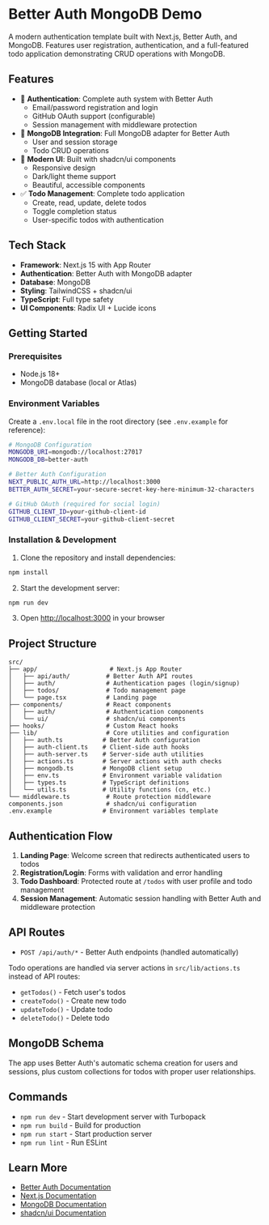 # Better Auth MongoDB Demo

A modern authentication template built with Next.js, Better Auth, and MongoDB. Features user registration, authentication, and a full-featured todo application demonstrating CRUD operations with MongoDB.

## Features

- 🔐 **Authentication**: Complete auth system with Better Auth
  - Email/password registration and login
  - GitHub OAuth support (configurable)
  - Session management with middleware protection
- 🍃 **MongoDB Integration**: Full MongoDB adapter for Better Auth
  - User and session storage
  - Todo CRUD operations
- 🎨 **Modern UI**: Built with shadcn/ui components
  - Responsive design
  - Dark/light theme support
  - Beautiful, accessible components
- ✅ **Todo Management**: Complete todo application
  - Create, read, update, delete todos
  - Toggle completion status
  - User-specific todos with authentication

## Tech Stack

- **Framework**: Next.js 15 with App Router
- **Authentication**: Better Auth with MongoDB adapter
- **Database**: MongoDB
- **Styling**: TailwindCSS + shadcn/ui
- **TypeScript**: Full type safety
- **UI Components**: Radix UI + Lucide icons

## Getting Started

### Prerequisites

- Node.js 18+ 
- MongoDB database (local or Atlas)

### Environment Variables

Create a `.env.local` file in the root directory (see `.env.example` for reference):

```bash
# MongoDB Configuration
MONGODB_URI=mongodb://localhost:27017
MONGODB_DB=better-auth

# Better Auth Configuration
NEXT_PUBLIC_AUTH_URL=http://localhost:3000
BETTER_AUTH_SECRET=your-secure-secret-key-here-minimum-32-characters

# GitHub OAuth (required for social login)
GITHUB_CLIENT_ID=your-github-client-id
GITHUB_CLIENT_SECRET=your-github-client-secret
```

### Installation & Development

1. Clone the repository and install dependencies:
```bash
npm install
```

2. Start the development server:
```bash
npm run dev
```

3. Open [http://localhost:3000](http://localhost:3000) in your browser

## Project Structure

```
src/
├── app/                    # Next.js App Router
│   ├── api/auth/          # Better Auth API routes
│   ├── auth/              # Authentication pages (login/signup)
│   ├── todos/             # Todo management page
│   └── page.tsx           # Landing page
├── components/            # React components
│   ├── auth/              # Authentication components
│   └── ui/                # shadcn/ui components
├── hooks/                 # Custom React hooks
├── lib/                   # Core utilities and configuration
│   ├── auth.ts           # Better Auth configuration
│   ├── auth-client.ts    # Client-side auth hooks
│   ├── auth-server.ts    # Server-side auth utilities
│   ├── actions.ts        # Server actions with auth checks
│   ├── mongodb.ts        # MongoDB client setup
│   ├── env.ts            # Environment variable validation
│   ├── types.ts          # TypeScript definitions
│   └── utils.ts          # Utility functions (cn, etc.)
└── middleware.ts          # Route protection middleware
components.json            # shadcn/ui configuration
.env.example              # Environment variables template
```

## Authentication Flow

1. **Landing Page**: Welcome screen that redirects authenticated users to todos
2. **Registration/Login**: Forms with validation and error handling
3. **Todo Dashboard**: Protected route at `/todos` with user profile and todo management
4. **Session Management**: Automatic session handling with Better Auth and middleware protection

## API Routes

- `POST /api/auth/*` - Better Auth endpoints (handled automatically)

Todo operations are handled via server actions in `src/lib/actions.ts` instead of API routes:
- `getTodos()` - Fetch user's todos
- `createTodo()` - Create new todo  
- `updateTodo()` - Update todo
- `deleteTodo()` - Delete todo

## MongoDB Schema

The app uses Better Auth's automatic schema creation for users and sessions, plus custom collections for todos with proper user relationships.

## Commands

- `npm run dev` - Start development server with Turbopack
- `npm run build` - Build for production
- `npm run start` - Start production server
- `npm run lint` - Run ESLint

## Learn More

- [Better Auth Documentation](https://better-auth.com)
- [Next.js Documentation](https://nextjs.org/docs)
- [MongoDB Documentation](https://docs.mongodb.com/?utm_campaign=devrel&utm_source=third-party-content&utm_medium=cta&utm_content=github-better-auth-mongodb&utm_term=jesse.hall)
- [shadcn/ui Documentation](https://ui.shadcn.com)
